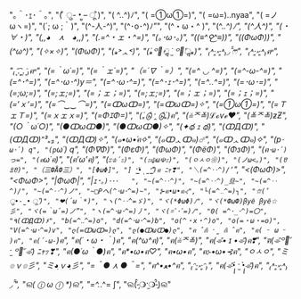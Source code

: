 
"｡＾･ｪ･＾｡",
  "( ͒ ु- •̫̮ – ू ͒)",
  "( ^..^)ﾉ",
  "( =①ω①=)",
  "( =ω=)..nyaa",
  "( =ノωヽ=)",
  "(´; ω ;｀)",
  "(^-人-^)",
  "(^･o･^)ﾉ”",
  "(^・ω・^ )",
  "(^._.^)ﾉ",
  "(^人^)",
  "(・∀・)",
  "(,,◕　⋏　◕,,)",
  "(.=^・ェ・^=)",
  "(｡･ω･｡)",
  "((≡^⚲͜^≡))",
  "((ΦωΦ))",
  "(*^ω^*)",
  "(*✧×✧*)",
  "(*ΦωΦ*)",
  "(⁎˃ᆺ˂)",
  "(ٛ⁎꒪̕ॢ ˙̫ ꒪ٛ̕ॢ⁎)",
  "₍˄·͈༝·͈˄₎◞ ̑̑ෆ⃛",
  "₍˄·͈༝·͈˄₎ฅ˒˒",
  "₍˄ุ.͡˳̫.˄ุ₎ฅ˒˒",
  "(=｀ω´=)",
  "(=｀ェ´=)",
  "（=´∇｀=）",
  "(=^ ◡ ^=)",
  "(=^-ω-^=)",
  "(=^･^=)",
  "(=^･ω･^)y＝",
  "(=^･ω･^=)",
  "(=^･ｪ･^=)",
  "(=^‥^=)",
  "(=･ω･=)",
  "(=;ω;=)",
  "(=;ェ;=)",
  "(=；ェ；=)",
  "(=;ェ;=)",
  "(=；ェ；=)",
  "(=；ｪ；=)",
  "(=‘ｘ‘=)",
  "(=⌒‿‿⌒=)",
  "(=ↀωↀ=)",
  "(=ↀωↀ=)✧",
  "(=①ω①=)",
  "(=ＴェＴ=)",
  "(=ｘェｘ=)",
  "(=ΦｴΦ=)",
  "(ٛ₌டுͩ ˑ̭ டுͩٛ₌)ฅ",
  "(≚ᄌ≚)ℒℴѵℯ❤",
  "(≚ᄌ≚)ƶƵ",
  "(○｀ω´○)",
  "(●ↀωↀ●)",
  "(●ↀωↀ●)✧",
  "(✦థ ｪ థ)",
  "(ↀДↀ)",
  "(ↀДↀ)⁼³₌₃",
  "(ↀДↀ)✧",
  "(๑•ω•́ฅ✧",
  "(๑ↀᆺↀ๑)☄",
  "(๑ↀᆺↀ๑)✧",
  "(p`･ω･´) q",
  "(p`ω´) q",
  "(Φ∇Φ)",
  "(ΦεΦ)",
  "(ΦωΦ)",
  "(ΦёΦ)",
  "(ΦзΦ)",
  "(ฅ`･ω･´)っ=",
  "(ฅ`ω´ฅ)",
  "(ฅ’ω’ฅ)",
  "(ะ`♔´ะ)",
  "(ะ☫ω☫ะ)",
  "(ㅇㅅㅇ❀)",
  "(ノω<。)",
  "(ꀄꀾꀄ)",
  "（三ФÅФ三）",
  "[ΦωΦ]",
  "] ‘͇̂•̩̫’͇̂ ͒)ฅ ﾆｬ❣",
  "＼(=^‥^)/’`",
  "<(*ΦωΦ*)>",
  "<ΦωΦ>",
  "|ΦωΦ|",
  "|ｪ･`｡)･･･　　",
  "~(=^‥^)",
  "~(=^‥^)_旦~",
  "~(=^‥^)/",
  "~(=^‥^)ノ",
  "~□Pヘ(^･ω･^=)~",
  "⊱ฅ•ω•ฅ⊰",
  "└(=^‥^=)┐",
  "✩⃛( ͒ ु•·̫• ू ͒)",
  "❤(´ω｀*)",
  "ヽ(^‥^=ゞ)",
  "ヾ(*ΦωΦ)ﾉ",
  "ヾ(*ФωФ)βyё βyё☆彡",
  "ヾ(=｀ω´=)ノ”",
  "ヽ(=^･ω･^=)丿",
  "ヾ(=ﾟ･ﾟ=)ﾉ",
  "0( =^･_･^)=〇",
  "٩(ↀДↀ)۶",
  "b(=^‥^=)o",
  "d(=^･ω･^=)b",
  "o(^・x・^)o",
  "o(=・ω・=o)",
  "V(=^･ω･^=)v",
  "ლ(=ↀωↀ=)ლ",
  "ლ(●ↀωↀ●)ლ",
  "ฅ ̂⋒ิ ˑ̫ ⋒ิ ̂ฅ",
  "ฅ( ᵕ ω ᵕ )ฅ",
  "ฅ(´-ω-`)ฅ",
  "ฅ(´・ω・｀)ฅ",
  "ฅ(^ω^ฅ)",
  "ฅ(≚ᄌ≚)",
  "ฅ(⌯͒• ɪ •⌯͒)ฅ❣",
  "ฅ⃛(⌯͒꒪ั ˑ̫ ꒪ั ⌯͒) ﾆｬｯ❣",
  "ฅ(●´ω｀●)ฅ",
  "ฅ*•ω•*ฅ♡",
  "ฅ•ω•ฅ",
  "ฅ⊱*•ω•*⊰ฅ",
  "ㅇㅅㅇ",
  "ミ๏ｖ๏彡",
  "ミ◕ฺｖ◕ฺ彡",
  "=＾● ⋏ ●＾=",
  "ฅ^•ﻌ•^ฅ",
  "₍ᵔ·͈༝·͈ᵔ₎",
  "ฅ(⌯͒•̩̩̩́ ˑ̫ •̩̩̩̀⌯͒)ฅ",
  "₍˄·͈༝·͈˄*₎◞ ̑̑",
  "ଲ( ⓛ ω ⓛ *)ଲ",
  "=^._.^= ∫",
  "ଲ(⁃̗̀̂❍⃓ˑ̫❍⃓⁃̠́̂)ଲ"
